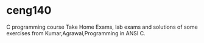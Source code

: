# ceng140
C programming course 
Take Home Exams, lab exams and solutions of some exercises from Kumar,Agrawal,Programming in ANSI C.
